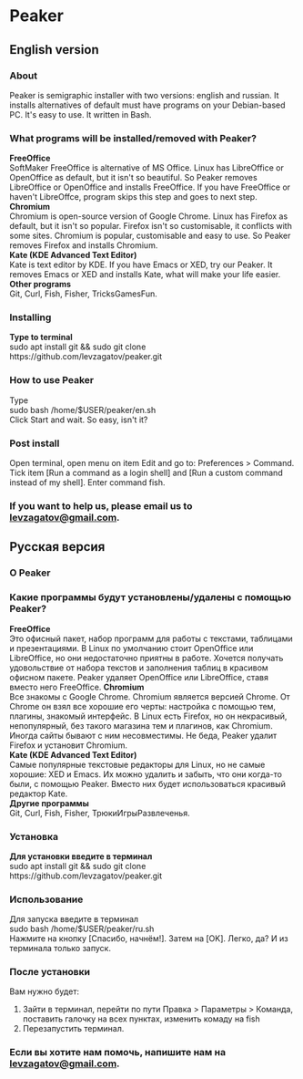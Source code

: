 <h1>Peaker</h1>
<h2>English version</h2>
<h3>About</h3>
Peaker is semigraphic installer with two versions: english and russian. It installs alternatives of default must have programs on your Debian-based PC. It's easy to use. It written in Bash.
<h3>What programs will be installed/removed with Peaker?</h3>
<b> FreeOffice </b><br>
SoftMaker FreeOffice is alternative of MS Office. Linux has LibreOffice or OpenOffice as default, but it isn't so beautiful. So Peaker removes LibreOffice or OpenOffice and installs FreeOffice. If you have FreeOffice or haven't LibreOffce, program skips this step and goes to next step.
<br><b>Chromium</b><br>
Chromium is open-source version of Google Chrome. Linux has Firefox as default, but it isn't so popular. Firefox isn't so customisable, it conflicts with some sites. Chromium is popular, customisable and easy to use. So Peaker removes Firefox and installs Chromium.
<br><b>Kate (KDE Advanced Text Editor)</b><br>
Kate is text editor by KDE. If you have Emacs or XED, try our Peaker. It removes Emacs or XED and installs Kate, what will make your life easier.
<br><b>Other programs</b><br>
Git, Curl, Fish, Fisher, TricksGamesFun.
<h3>Installing</h3>
<b>Type to terminal</b> <br>
sudo apt install git && sudo git clone <a>https://github.com/levzagatov/peaker.git</a>
<h3>How to use Peaker</h3>
Type<br>
sudo bash /home/$USER/peaker/en.sh<br>
Click Start and wait. So easy, isn't it?
<h3>Post install</h3>
Open terminal, open menu on item Edit and go to: Preferences > Command. Tick item [Run a command as a login shell] and [Run a custom command instead of my shell]. Enter command fish.
<h3>If you want to help us, please email us to <a href="mailto:levzagatov@gmail.com" title="my email">levzagatov@gmail.com</a>.</h3>
<h2>Русская версия</h2>
<h3>О Peaker</h3>
<h3>Какие программы будут установлены/удалены с помощью Peaker?</h3>
<b> FreeOffice</b><br>
Это офисный пакет, набор программ для работы с текстами, таблицами и презентациями. В Linux по умолчанию стоит OpenOffice или LibreOffice, но они недостаточно приятны в работе. Хочется получать удовольствие от набора текстов и заполнения таблиц в красивом офисном пакете. Peaker удаляет OpenOffice или LibreOffice, ставя вместо него FreeOffice.
<b>Chromium</b><br>
Все знакомы с Google Chrome. Chromium является версией Chrome. От Chrome он взял все хорошие его черты: настройка с помощью тем, плагины, знакомый интерфейс. В Linux есть Firefox, но он некрасивый, непопулярный, без такого магазина тем и плагинов, как Chromium. Иногда сайты бывают с ним несовместимы. Не беда, Peaker удалит Firefox и установит Chromium.
<br><b>Kate (KDE Advanced Text Editor)</b><br>
Самые популярные текстовые редакторы для Linux, но не самые хорошие: XED и Emacs. Их можно удалить и забыть, что они когда-то были, с помощью Peaker. Вместо них будет использоваться красивый редактор Kate.
<br><b>Другие программы</b><br>
Git, Curl, Fish, Fisher, ТрюкиИгрыРазвлеченья.
<h3>Установка</h3>
<b>Для установки введите в терминал</b> <br>
sudo apt install git && sudo git clone <a>https://github.com/levzagatov/peaker.git</a>
<h3>Использование</h3>
Для запуска введите в терминал<br>
sudo bash /home/$USER/peaker/ru.sh<br>
Нажмите на кнопку [Спасибо, начнём!]. Затем на [OK]. Легко, да? И из терминала только запуск.
<h3>После установки</h3>
  Вам нужно будет:
  <ol><li>Зайти в терминал, перейти по пути Правка > Параметры > Команда, поставить галочку на всех пунктах, изменить комаду на fish</li>
    <li>Перезапустить терминал.</li></ol>
<h3>Если вы хотите нам помочь, напишите нам на <a href="mailto:levzagatov@gmail.com" title="мой email">levzagatov@gmail.com</a>.</h3>
